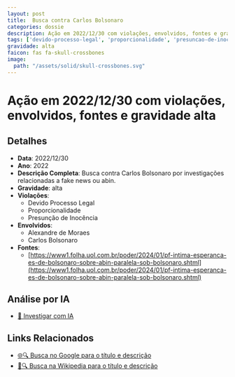 ```yaml
---
layout: post
title:  Busca contra Carlos Bolsonaro
categories: dossie
description: Ação em 2022/12/30 com violações, envolvidos, fontes e gravidade alta
tags: ['devido-processo-legal', 'proporcionalidade', 'presuncao-de-inocencia', 'alexandre-de-moraes', 'carlos-bolsonaro', 'gravidade-alta']
gravidade: alta
faicon: fas fa-skull-crossbones
image:
  path: "/assets/solid/skull-crossbones.svg"
---
```


# Ação em 2022/12/30 com violações, envolvidos, fontes e gravidade alta

## Detalhes
- **Data**: 2022/12/30
- **Ano**: 2022
- **Descrição Completa**: Busca contra Carlos Bolsonaro por investigações relacionadas a fake news ou abin.
- **Gravidade**: alta <i class="fas fas fa-skull-crossbones fa-2x"></i>
- **Violações**:
  - Devido Processo Legal
  - Proporcionalidade
  - Presunção de Inocência
- **Envolvidos**:
  - Alexandre de Moraes
  - Carlos Bolsonaro
- **Fontes**:
  - [https://www1.folha.uol.com.br/poder/2024/01/pf-intima-esperanca-es-de-bolsonaro-sobre-abin-paralela-sob-bolsonaro.shtml](https://www1.folha.uol.com.br/poder/2024/01/pf-intima-esperanca-es-de-bolsonaro-sobre-abin-paralela-sob-bolsonaro.shtml)

## Análise por IA
- [🤖 Investigar com IA](https://www.perplexity.ai/search?q=%22Alexandre%20de%20Moraes%22%20Busca%20contra%20Carlos%20Bolsonaro%20Busca%20contra%20Carlos%20Bolsonaro%20por%20investiga%C3%A7%C3%B5es%20relacionadas%20a%20fake%20news%20ou%20abin.%20Devido%20Processo%20Legal%20Proporcionalidade%20Presun%C3%A7%C3%A3o%20de%20Inoc%C3%AAncia%202022%20gravidade%20alta)

## Links Relacionados
- [🌐🔍 Busca no Google para o título e descrição](https://www.google.com/search?q=%22Alexandre%20de%20Moraes%22%20Busca%20contra%20Carlos%20Bolsonaro%20Busca%20contra%20Carlos%20Bolsonaro%20por%20investiga%C3%A7%C3%B5es%20relacionadas%20a%20fake%20news%20ou%20abin.%20Devido%20Processo%20Legal%20Proporcionalidade%20Presun%C3%A7%C3%A3o%20de%20Inoc%C3%AAncia%202022%20gravidade%20alta)
- [📖🔍 Busca na Wikipedia para o título e descrição](https://pt.wikipedia.org/w/index.php?search=%22Alexandre%20de%20Moraes%22%20Busca%20contra%20Carlos%20Bolsonaro%20Busca%20contra%20Carlos%20Bolsonaro%20por%20investiga%C3%A7%C3%B5es%20relacionadas%20a%20fake%20news%20ou%20abin.%20Devido%20Processo%20Legal%20Proporcionalidade%20Presun%C3%A7%C3%A3o%20de%20Inoc%C3%AAncia%202022%20gravidade%20alta)

